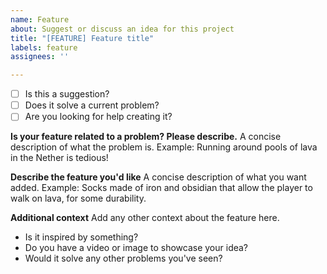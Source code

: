 ```yaml
---
name: Feature
about: Suggest or discuss an idea for this project
title: "[FEATURE] Feature title"
labels: feature
assignees: ''

---
```


- [ ] Is this a suggestion?
- [ ] Does it solve a current problem?
- [ ] Are you looking for help creating it?

**Is your feature related to a problem? Please describe.**
A concise description of what the problem is.
Example: Running around pools of lava in the Nether is tedious!

**Describe the feature you'd like**
A concise description of what you want added.
Example: Socks made of iron and obsidian that allow the player to walk on lava, for some durability.

**Additional context**
Add any other context about the feature here.
- Is it inspired by something?
- Do you have a video or image to showcase your idea?
- Would it solve any other problems you've seen?
